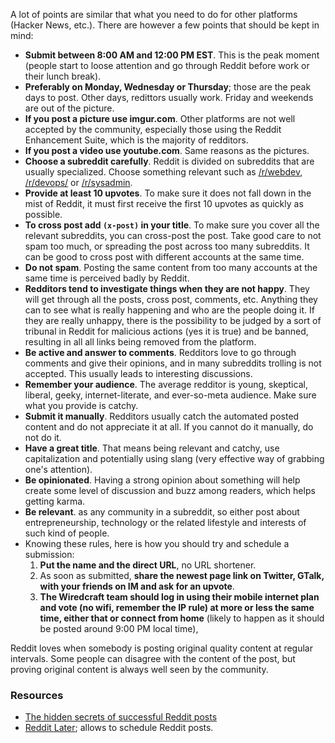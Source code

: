 A lot of points are similar that what you need to do for other platforms (Hacker News, etc.). There are however a few points that should be kept in mind: 

- **Submit between 8:00 AM and 12:00 PM EST**. This is the peak moment (people start to loose attention and go through Reddit before work or their lunch break).
- **Preferably on Monday, Wednesday or Thursday**; those are the peak days to post. Other days, redittors usually work. Friday and weekends are out of the picture.
- **If you post a picture use imgur.com**. Other platforms are not well accepted by the community, especially those using the Reddit Enhancement Suite, which is the majority of redditors.
- **If you post a video use youtube.com**. Same reasons as the pictures.
- **Choose a subreddit carefully**. Reddit is divided on subreddits that are usually specialized. Choose something relevant such as [/r/webdev](http://www.reddit.com/r/webdev), [/r/devops/](http://www.reddit.com/r/devops) or [/r/sysadmin](http://www.reddit.com/r/webdev).
- **Provide at least 10 upvotes**. To make sure it does not fall down in the mist of Reddit, it must first receive the first 10 upvotes as quickly as possible.
- **To cross post add `(x-post)` in your title**. To make sure you cover all the relevant subreddits, you can cross-post the post. Take good care to not spam  too much, or spreading the post across too many subreddits. It can be good to cross post with different accounts at the same time.
- **Do not spam**. Posting the same content from too many accounts at the same time is perceived badly by Reddit.
- **Redditors tend to investigate things when they are not happy**. They will get through all the posts, cross post, comments, etc. Anything they can to see what is really happening and who are the people doing it. If they are really unhappy, there is the possibility to be judged by a sort of tribunal in Reddit for malicious actions (yes it is true) and be banned, resulting in all all links being removed from the platform.
- **Be active and answer to comments**. Redditors love to go through comments and give their opinions, and in many subreddits trolling is not accepted. This usually leads to interesting discussions.
- **Remember your audience**. The average redditor is young, skeptical, liberal, geeky, internet-literate, and ever-so-meta audience. Make sure what you provide is catchy.
- **Submit it manually**. Redditors usually catch the automated posted content and do not appreciate it at all. If you cannot do it manually, do not do it.
- **Have a great title**. That means being relevant and catchy, use capitalization and potentially using slang (very effective way of grabbing one's attention).
- **Be opinionated**. Having a strong opinion about something will help create some level of discussion and buzz among readers, which helps getting karma.
- **Be relevant**. as any community in a subreddit, so either post about entrepreneurship, technology or the related lifestyle and interests of such kind of people.
- Knowing these rules, here is how you should try and schedule a submission:
    1. **Put the name and the direct URL**, no URL shortener.
    1. As soon as submitted, **share the newest page link on Twitter, GTalk, with your friends on IM and ask for an upvote**.
    1. **The Wiredcraft team should log in using their mobile internet plan and vote (no wifi, remember the IP rule) at more or less the same time, either that or connect from home** (likely to happen as it should be posted around 9:00 PM local time),

Reddit loves when somebody is posting original quality content at regular intervals. Some people can disagree with the content of the post, but proving original content is always well seen by the community.

### Resources

- [The hidden secrets of successful Reddit posts](http://www.slideshare.net/babasave/the-hidden-secrets-of-successful-reddit-posts)
- [Reddit Later](http://www.redditlater.com/); allows to schedule Reddit posts.